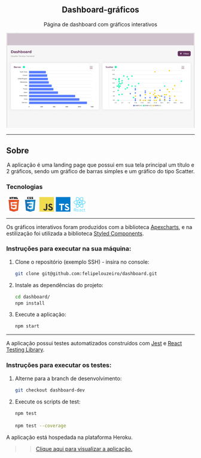 <p align="center">
  <h2 align="center">Dashboard-gráficos</h2>

  <p align="center">
    Página de dashboard com gráficos interativos
  </p>
</p>

<p align="center">
  <img src="./src/app/shared/assets/doc/dashboard-page-1.png" alt="print da landing page"/>
</p>

---

<h2>Sobre</h2>
<p align="center">
A aplicação é uma landing page que possui em sua tela principal um título e 2 gráficos, sendo um gráfico de barras simples e um gráfico do tipo Scatter.
</p>

<h3 id="techs">Tecnologias</h3>
  
<div>
  <img src="https://raw.githubusercontent.com/devicons/devicon/master/icons/html5/html5-original-wordmark.svg" alt="html5" width="40" height="40"/>
  <img src="https://raw.githubusercontent.com/devicons/devicon/master/icons/css3/css3-original-wordmark.svg" alt="css3" width="40" height="40"/>
  <img src="https://raw.githubusercontent.com/devicons/devicon/master/icons/javascript/javascript-original.svg" alt="javascript" width="40" height="40"/>
  <img src="https://raw.githubusercontent.com/devicons/devicon/master/icons/typescript/typescript-original.svg" alt="typescript" width="40" height="40"/>
  <img src="https://raw.githubusercontent.com/devicons/devicon/master/icons/react/react-original-wordmark.svg" alt="react" width="40" height="40"/>
</div>

---

<p>Os gráficos interativos foram produzidos com a biblioteca <a href="https://apexcharts.com/">Apexcharts</a>, e na estilização foi utilizada a biblioteca <a href="https://styled-components.com/">Styled Components</a>.</p>

<h3>Instruções para executar na sua máquina:</h3>

1. Clone o repositório (exemplo SSH) - insira no console:

   ```sh
   git clone git@github.com:felipelouzeiro/dashboard.git
   ```

2. Instale as dependências do projeto:

   ```sh
   cd dashboard/
   npm install
   ```

3. Execute a aplicação:

   ```sh
   npm start
   ```

---

<p>A aplicação possui testes automatizados construídos com <a href="https://jestjs.io/pt-BR/">Jest</a> e <a href="https://testing-library.com/docs/react-testing-library/intro/">React Testing Library</a>.</p>

<h3>Instruções para executar os testes:</h3>

1. Alterne para a branch de desenvolvimento:

   ```sh
   git checkout dashboard-dev
   ```

2. Execute os scripts de test:

   ```sh
   npm test

   npm test --coverage
   ```

A aplicação está hospedada na plataforma Heroku.

> > [Clique aqui para visualizar a aplicação.](https://dashboard-graphics.herokuapp.com/)
